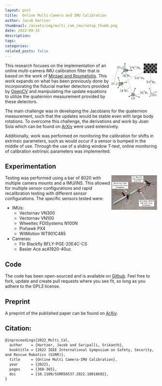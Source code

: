 ```yaml
---
layout: post
title:  Online Multi-Camera and IMU Calibration
author: Jacob Hartzer
thumbnail: /assets/img/multi_cam_imu/setup_thumb.png
date: 2022-09-15
description:
tags:
categories:
related_posts: false
---
```


<img src="/assets/img/multi_cam_imu/setup.png" alt="UWB Ranging" style="float:right;width:30%"/>

This research focuses on the implementation of an online multi-camera IMU calibration filter that is based on the work of [Mirzaei and Roumeliotis](https://doi.org/10.1109/IROS.2007.4399342). This work expands on what has been previously done by incorporating the fiducial marker detectors provided by [OpenCV](https://opencv.org/) and manipulating the update equations to utilize the quaternion measurement provided by these detectors.


The main challenge was in developing the Jacobians for the quaternion measurement, such that the updates would be stable even with large body rotations. To overcome this challenge, the derivations and work by Joan Sola which can be found on [ArXiv](https://arxiv.org/abs/1711.02508) were used extensively.

Additionally, work was performed on monitoring the calibration for shifts in extrinsic parameters, such as would occur if a sensor is bumped in the middle of use. Through the use of a sliding window T-test, online monitoring of calibration extrinsic parameters was implemented.  

## Experimentation

<img src="/assets/img/multi_cam_imu/8020.png" alt="UWB Ranging" style="float:right;width:30%"/>

Testing was performed using a bar of 8020 with multiple camera mounts and a IMU/INS. This allowed for multiple sensor configurations and rapid recalibration testing with different sensor configurations. The specific sensors tested were:
- IMUs:
  - Vectornav VN300 
  - Vectornav VN100 
  - Wheeltec FDISystems N100N
  - Pixhawk PX4
  - WitMotion WT901C485
- Cameras: 
  - Flir Blackfly BFLY-PGE-20E4C-CS 
  - Basler Ace acA1920-40uc 

## Code

The code has been open-sourced and is available on [Github](https://github.com/unmannedlab/multi-cam-imu-cal). Feel free to fork, update and create pull requests where you see fit, so long as you adhere to the GPL3 license.

## Preprint

A preprint of the published paper can be found on [ArXiv](https://arxiv.org/abs/2209.13821).

## Citation:

```
@inproceedings{2022_Multi_Cal,
  author    = {Hartzer, Jacob and Saripalli, Srikanth},
  booktitle = {2022 IEEE International Symposium on Safety, Security, and Rescue Robotics (SSRR)},
  title     = {Online Multi Camera-IMU Calibration},
  year      = {2022},
  pages     = {360-365},
  doi       = {10.1109/SSRR56537.2022.10018692},
}
```